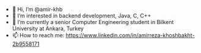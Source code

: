 - 👋 Hi, I’m @amir-khb
- 👀 I’m interested in backend development, Java, C, C++
- 🌱 I’m currently a senior Computer Engineering student in Bilkent University at Ankara, Turkey
- 📫 How to reach me: https://www.linkedin.com/in/amirreza-khoshbakht-2b9558171

<!---
amir-khb/amir-khb is a ✨ special ✨ repository because its `README.md` (this file) appears on your GitHub profile.
You can click the Preview link to take a look at your changes.
--->
